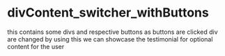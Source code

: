 # divContent_switcher_withButtons

this contains some divs and respective buttons as buttons are clicked div are changed
by using this we can showcase the testimonial for optional content for the user
